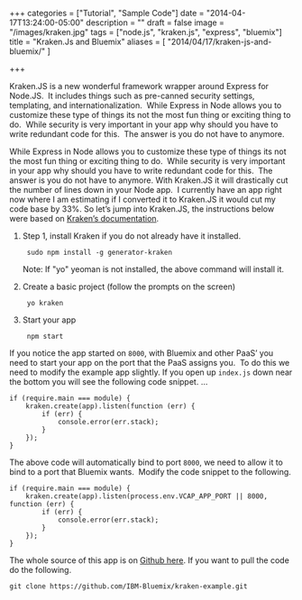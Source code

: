 +++
categories = ["Tutorial", "Sample Code"]
date = "2014-04-17T13:24:00-05:00"
description = ""
draft = false
image = "/images/kraken.jpg"
tags = ["node.js", "kraken.js", "express", "bluemix"]
title = "Kraken.Js and Bluemix"
aliases = [
    "2014/04/17/kraken-js-and-bluemix/"
]

+++

Kraken.JS is a new wonderful framework wrapper around Express for Node.JS.  It includes things such as pre-canned security settings, templating, and internationalization.  While Express in Node allows you to customize these type of things its not the most fun thing or exciting thing to do.  While security is very important in your app why should you have to write redundant code for this.  The answer is you do not have to anymore.

While Express in Node allows you to customize these type of things its not the most fun thing or exciting thing to do.  While security is very important in your app why should you have to write redundant code for this.  The answer is you do not have to anymore. With Kraken.JS it will drastically cut the number of lines down in your Node app.  I currently have an app right now where I am estimating if I converted it to Kraken.JS it would cut my code base by 33%. So let’s jump into Kraken.JS, the instructions below were based on [Kraken’s documentation](http://krakenjs.com/#gettingstarted").

1. Step 1, install Kraken if you do not already have it installed.

        sudo npm install -g generator-kraken

    Note: If "yo" yeoman is not installed, the above command will install it.
2. Create a basic project (follow the prompts on the screen)

        yo kraken
3. Start your app

        npm start

If you notice the app started on `8000`, with Bluemix and other PaaS’ you need to start your app on the port that the PaaS assigns you.  To do this we need to modify the example app slightly. If you open up `index.js` down near the bottom you will see the following code snippet. …
```
if (require.main === module) {
    kraken.create(app).listen(function (err) {
        if (err) {
            console.error(err.stack);
        }
    });
}
```
The above code will automatically bind to port `8000`, we need to allow it to bind to a port that Bluemix wants.  Modify the code snippet to the following.

```
if (require.main === module) {
    kraken.create(app).listen(process.env.VCAP_APP_PORT || 8000, function (err) {
        if (err) {
            console.error(err.stack);
        }
    });
}
```
The whole source of this app is on [Github here](https://github.com/IBM-Bluemix/kraken-example).  If you want to pull the code do the following.

```
git clone https://github.com/IBM-Bluemix/kraken-example.git
```
